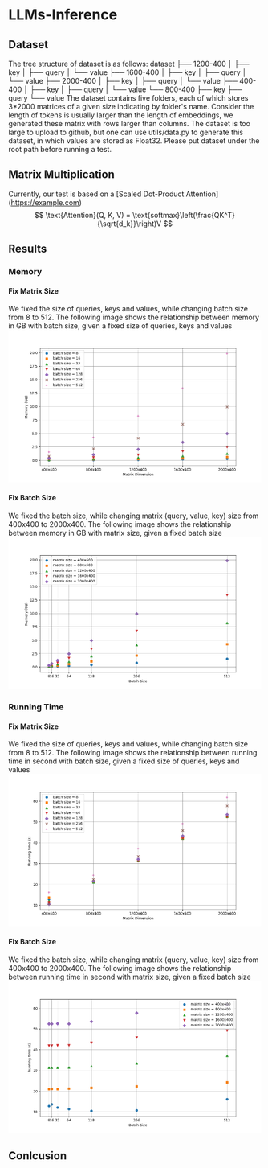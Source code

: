 # LLMs-Inference

## Dataset
The tree structure of dataset is as follows:
dataset
├── 1200-400
│   ├── key
│   ├── query
│   └── value
├── 1600-400
│   ├── key
│   ├── query
│   └── value
├── 2000-400
│   ├── key
│   ├── query
│   └── value
├── 400-400
│   ├── key
│   ├── query
│   └── value
└── 800-400
    ├── key
    ├── query
    └── value
The dataset contains five folders, each of which stores 3*2000 matrices of a given size indicating by folder's name. Consider the length of tokens is usually larger than the length of embeddings, we generated these matrix with rows larger than columns. The dataset is too large to upload to github, but one can use utils/data.py to generate this dataset, in which values are stored as Float32. Please put dataset under the root path before running a test.

## Matrix Multiplication
Currently, our test is based on a [Scaled Dot-Product Attention] (https://example.com)
$$
\text{Attention}(Q, K, V) = \text{softmax}\left(\frac{QK^T}{\sqrt{d_k}}\right)V
$$

## Results

### Memory

#### Fix Matrix Size
We fixed the size of queries, keys and values, while changing batch size from 8 to 512. The following image shows the relationship between memory in GB with batch size, given a fixed size of queries, keys and values
![Memory & Matrix Size](results/images/memory_matrix_size.png)

#### Fix Batch Size
We fixed the batch size, while changing matrix (query, value, key) size from 400x400 to 2000x400. The following image shows the relationship between memory in GB with matrix size, given a fixed batch size
![Memory & Batch Size](results/images/memory_batch_size.png)


### Running Time

#### Fix Matrix Size
We fixed the size of queries, keys and values, while changing batch size from 8 to 512. The following image shows the relationship between running time in second with batch size, given a fixed size of queries, keys and values
![Running time & Matrix Size](results/images/time_matrix_size.png)

#### Fix Batch Size
We fixed the batch size, while changing matrix (query, value, key) size from 400x400 to 2000x400. The following image shows the relationship between running time in second with matrix size, given a fixed batch size
![Running time & Batch Size](results/images/time_batch_size.png)

## Conlcusion